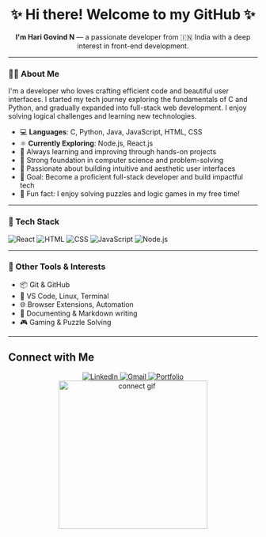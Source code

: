<div align="center">
  <h1>✨ Hi there! Welcome to my GitHub ✨</h1>
  <p><strong>I'm Hari Govind N</strong> — a passionate developer from 🇮🇳 India with a deep interest in front-end development.</p>
</div>

---

### 👨‍💻 About Me

I'm a developer who loves crafting efficient code and beautiful user interfaces. I started my tech journey exploring the fundamentals of C and Python, and gradually expanded into full-stack web development. I enjoy solving logical challenges and learning new technologies.

- 💻 **Languages**: C, Python, Java, JavaScript, HTML, CSS
- ⚛️ **Currently Exploring**: Node.js, React.js
- 🌱 Always learning and improving through hands-on projects
- 🧠 Strong foundation in computer science and problem-solving
- 🎨 Passionate about building intuitive and aesthetic user interfaces
- 🎯 Goal: Become a proficient full-stack developer and build impactful tech
- 🧩 Fun fact: I enjoy solving puzzles and logic games in my free time!

---

### 🚀 Tech Stack

<!-- Or use these if you prefer breaking them down by category -->

![React](https://img.shields.io/badge/React-20232A?style=for-the-badge&logo=react&logoColor=61DAFB)
![HTML](https://img.shields.io/badge/HTML5-E34F26?style=for-the-badge&logo=html5&logoColor=white)
![CSS](https://img.shields.io/badge/CSS3-1572B6?style=for-the-badge&logo=css3&logoColor=white)
![JavaScript](https://img.shields.io/badge/JavaScript-F7DF1E?style=for-the-badge&logo=javascript&logoColor=black)
![Node.js](https://img.shields.io/badge/Node.js-339933?style=for-the-badge&logo=nodedotjs&logoColor=white)

---

### 🧠 Other Tools & Interests

- 📦 Git & GitHub
- 🔧 VS Code, Linux, Terminal
- 🌐 Browser Extensions, Automation
- 📘 Documenting & Markdown writing
- 🎮 Gaming & Puzzle Solving

---


## Connect with Me

<div align="center">
  <a href="https://www.linkedin.com/in/hari-govind-n-514723292/" target="_blank">
    <img src="https://img.shields.io/badge/LinkedIn-Connect-blue?style=for-the-badge&logo=linkedin" alt="LinkedIn">
  </a>
  <a href="mailto:harigovindn700@gmail.com" target="_blank">
    <img src="https://img.shields.io/badge/Gmail-Send%20Mail-red?style=for-the-badge&logo=gmail" alt="Gmail">
  </a>
  <a href="https://hari-n-2005.github.io/Portfolio-Git/" target="_blank">
    <img src="https://img.shields.io/badge/Portfolio-Visit-green?style=for-the-badge&logo=web" alt="Portfolio">
  </a>
</div>

<div align="center">
  <img src="https://media.giphy.com/media/xT9IgzoKnwFNmISR8I/giphy.gif" alt="connect gif" width="300">
</div>
